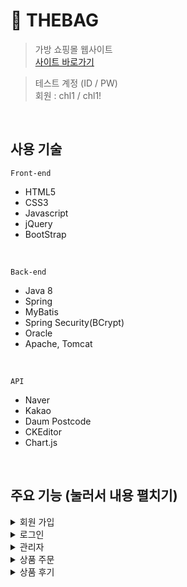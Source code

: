 # 👜 THEBAG
> 가방 쇼핑몰 웹사이트  
> [사이트 바로가기](http://localhost:8080/shoppingMall) 


> 테스트 계정 (ID / PW)  
> 회원 : chl1 / chl1!  
<br>

## 사용 기술
`Front-end`  
- HTML5  
- CSS3  
- Javascript  
- jQuery
- BootStrap  
<br>

`Back-end`  
- Java 8  
- Spring  
- MyBatis  
- Spring Security(BCrypt)
- Oracle 
- Apache, Tomcat 
<br>

`API`
- Naver
- Kakao
- Daum Postcode
- CKEditor
- Chart.js
<br>

## 주요 기능 (눌러서 내용 펼치기) 
<details>  
  <summary>회원 가입</summary>  
  <br>  
  
  <p align="center">
  <img src="https://user-images.githubusercontent.com/74228420/114997168-8799e100-9eda-11eb-9ea5-4446a834d30b.gif">
  </p>
  <br> 
  
  * ajax를 이용한 아이디 중복 확인 📌 [코드 확인](https://github.com/dev123542/shoppingMall/blob/main/src/main/java/com/shoppingMall/member/controller/MemberController.java#L307)  
    ```javascript
          function idCheck(){
            var idReg = /^(?=.*[a-zA-Z])(?=.*[0-9]).{4,12}$/;   /* 영문,숫자 4~12자리만 가능 */
            var member_id = $("#member_id").val();
            $.ajax({
                url: "${pageContext.request.contextPath}/member/idCheck.do",		
                type:"post", 
                data: {"member_id" : member_id},
                success:function(data){
                  if($.trim(data) == 1){
                    $("#idResult").html("이미 사용 중인 아이디입니다");
                    $("#idResult").css("color", "red");
                  }else if($.trim(data) == 0){
                    if(!idReg.test(member_id)){
                      $("#idResult").html("영문,숫자포함 4~12자리");
                      $("#idResult").css("color", "red");
                    }else{
                      $("#idResult").html("사용 가능한 아이디입니다");
                      $("#idResult").css("color", "green");
                    }
                  }
                },
                error: function(){
                  console.log("아이디 중복확인 ajax 에러");
                }
           });
      }
    ```
  * 정규식으로 아이디, 비밀번호, 이메일 유효성 검사 📌 [코드 확인](https://github.com/dev123542/shoppingMall/blob/main/src/main/webapp/WEB-INF/views/member/signUpForm.jsp#L20) 
  * spring security에서 제공하는 passwordEncoder의 BCrypt 방식으로 비밀번호 암호화  
  
    ![암호화](https://user-images.githubusercontent.com/74228420/114732469-7edfc880-9d7d-11eb-944c-dba830e9a503.PNG)
    
    ```java
      @RequestMapping(value = "/signUp.do", method = RequestMethod.POST)
      public ModelAndView signUp(@ModelAttribute("membervo") MemberVO membervo, HttpServletRequest request, HttpServletResponse response) {
        ModelAndView mav = new ModelAndView("redirect:/");
        // membervo 객체로 만들어진 파라미터에서 뽑은 비밀번호
        String inputPW = membervo.getPw();
        // 뽑은 비밀번호를 암호화
        String encodePW = pwEncoder.encode(inputPW);
        // 암호화시킨 비밀번호를 다시 membervo 객체에 넣는다
        membervo.setPw(encodePW);
        // 이메일 인증 여부
        membervo.setVerify(1);
        int result;
        try {
          result = memberService.signUp(membervo);
          if (result > 0) {
            return mav;
          } else {
            try {
              PrintWriter out = response.getWriter();
              out.write("<script>");
              out.write("alert('회원가입 실패')");
              out.write("</script>");
            } catch (IOException e) {
              e.printStackTrace();
            }
          }
        } catch (Exception e1) {
          e1.printStackTrace();
        }
        return mav;
      }
    ```
  * SMTP를 이용한 이메일 인증  
  
    <img src="https://user-images.githubusercontent.com/74228420/114733270-29f08200-9d7e-11eb-82e2-4efe5ec2867b.PNG" width="400" height="250"><br>  
    
    ```java
      @RequestMapping(value = "/mailCheck", method = RequestMethod.GET)
      @ResponseBody
      public String mailAuthkey(String email) throws Exception {

        // 뷰페이지에서 넘어온 데이터
        logger.info("이메일: " + email);

        // 인증번호를 위한 난수 생성
        Random random = new Random();
        int authkey = random.nextInt(589641) + 111111;
        logger.info("생성된 인증번호: " + authkey);

        // 이메일 보내기
        String setFrom = "";                                               // 이메일 계정
        String toMail = email; 				                                  // 뷰에서 받은 이메일 주소
        String title = "회원가입 인증번호"; 		                           // 이메일 제목
        String content = "THEBAG 회원가입을 위한 인증번호입니다." + "<br>" // 이메일 내용
            + "<h2>인증번호: [ " + authkey + " ]</h2> <br>";

        try {
          MimeMessage message = mailSender.createMimeMessage();
          MimeMessageHelper helper = new MimeMessageHelper(message, true, "utf-8");
          helper.setFrom(setFrom, "THEBAG(더백)");
          helper.setTo(toMail);
          helper.setSubject(title);
          helper.setText(content, true);
          mailSender.send(message);

        } catch (Exception e) {
          e.printStackTrace();
        }

        // ajax를 통한 요청을 뷰페이지로 반환, 반환 데이터 타입은 String만 가능하므로 형변환 후 반환
        String num = Integer.toString(authkey);

        return num;
      }
    ``` 
</details>  

<details>  
  <summary>로그인</summary> 
  <br>
  
  <p align="center">
  <img src="https://user-images.githubusercontent.com/74228420/115019837-af963e00-9ef4-11eb-9b43-ec6048f66672.gif">
  </p>
  <br>
  
  * 인터셉터 처리를 하여 임의로 관리자 페이지 접근시 로그인 페이지로 이동 📌 [코드 확인](https://github.com/dev123542/shoppingMall/blob/main/src/main/java/com/shoppingMall/common/AdminInterceptor.java#L14)  
  * 세션에 저장된 값으로 로그인 여부 확인 📌 [코드 확인](https://github.com/dev123542/shoppingMall/blob/main/src/main/java/com/shoppingMall/member/controller/MemberController.java#L124) 
  * 네이버/카카오 로그인 API를 통한 소셜 로그인 구현 📌 [코드 확인](https://github.com/dev123542/shoppingMall/blob/main/src/main/java/com/shoppingMall/member/controller/MemberController.java#L189)
  * 로그인 후 마이 페이지에서 비밀번호, 이메일, 전화번호 정보 수정 📌 [코드 확인](https://github.com/dev123542/shoppingMall/blob/main/src/main/java/com/shoppingMall/member/controller/MemberController.java#L386)
</details>  

<details>  
  <summary>관리자</summary>
  <br>
  
  <p align="center">
  <img src="https://user-images.githubusercontent.com/74228420/115033143-0b68c300-9f05-11eb-8940-770206e28fe1.gif">
  </p>
  <br>
  
  * chart.js를 이용한 신규 가입자, 매출액, 상품별 수요 통계 차트 📌 [코드 확인](https://github.com/dev123542/shoppingMall/blob/main/src/main/java/com/shoppingMall/admin/main/AdminMainController.java#L41)  
  * DB에 저장된 회원 정보 확인  
    
    ```java
      @RequestMapping(value = "/memberList.do", method = { RequestMethod.GET, RequestMethod.POST })
        private ModelAndView memberList(HttpServletRequest request, HttpServletResponse response) {
          String viewName = (String) request.getAttribute("viewName");
          ModelAndView mav = new ModelAndView(viewName);
          List<MemberVO> list = adminService.memberList();
          mav.addObject("list", list);
          return mav;
        }
    ```
  * DB에 저장되어 있는 상품을 목록으로 확인, 상품명, 카테고리(상품 대분류), 가격, 상품 구분으로 검색 가능 📌 [코드 확인](https://github.com/dev123542/shoppingMall/blob/main/src/main/java/com/shoppingMall/admin/product/controller/AdminProductContoller.java#L224) 
  * 상품 정보(색상) 추가 📌 [코드 확인](https://github.com/dev123542/shoppingMall/blob/main/src/main/java/com/shoppingMall/admin/product/controller/AdminProductContoller.java#L285) 
  * CKEditor를 적용해서 상품 상세 이미지와 상품 설명 첨부 📌 [코드 확인](https://github.com/dev123542/shoppingMall/blob/main/src/main/java/com/shoppingMall/admin/product/controller/AdminProductContoller.java#L134)  
  * 썸네일 이미지는 별도로 파일 첨부 📌 [코드 확인](https://github.com/dev123542/shoppingMall/blob/main/src/main/java/com/shoppingMall/admin/product/controller/AdminProductContoller.java#L63)   
</details> 

<details>  
  <summary>상품 주문</summary>
  <br>
  
  <p align="center">
  <img src="https://user-images.githubusercontent.com/74228420/115035953-06594300-9f08-11eb-9451-53144f146d31.gif">
  </p>
  <br>
  
  * Daum postcode API를 사용하여 우편 번호 조회 📌 [코드 확인](https://github.com/dev123542/shoppingMall/blob/main/src/main/webapp/WEB-INF/views/order/orderMain.jsp#L18) 
  * 상품 주문시 주문날짜와 .Math()로 생성한 무작위 난수 주문 번호 생성 📌 [코드 확인](https://github.com/dev123542/shoppingMall/blob/main/src/main/java/com/shoppingMall/order/controller/OrderController.java#L71)
    
    ```java
      // 년/월/일과 랜덤숫자를 이용해 주문 번호 만들기
      Calendar cal = Calendar.getInstance();
      int year = cal.get(Calendar.YEAR);
      String ym = year + new DecimalFormat("00").format(cal.get(Calendar.MONTH) + 1);
      String ymd = ym + new DecimalFormat("00").format(cal.get(Calendar.DATE));
      String subNum = "";

      // 무작위 6자리 숫자 생성
      for (int i = 1; i <= 6; i++) {
        subNum += (int) (Math.random() * 10);
      }

      // 주문번호 = "날짜-랜덤숫자"
      String order_no = ymd + "-" + subNum;
    ```
  * 마이 페이지에서 주문 정보 확인  
    
    ```java
    @RequestMapping(value="/orderView.do", method = RequestMethod.GET)
    public ModelAndView orderView(@RequestParam("n") String order_no, HttpServletRequest request) {
      String viewName = (String) request.getAttribute("viewName");
      ModelAndView mav = new ModelAndView(viewName);

      HttpSession session = request.getSession();
      String member_id = (String) session.getAttribute("member");
      OrderVO orderVO = new OrderVO();
      orderVO.setOrder_no(order_no);
      orderVO.setMember_id(member_id);

      try {
        List<OrderListVO> orderView = orderService.orderView(orderVO);
        logger.info(orderView.toString());
        mav.addObject("orderView", orderView);
      } catch (Exception e) {
        e.printStackTrace();
      }


      return mav;
    }
    ```
</details> 

<details>  
  <summary>상품 후기</summary>
  <br>
  
  <p align="center">
  <img src="https://user-images.githubusercontent.com/74228420/115040000-edeb2780-9f0b-11eb-899e-1a0233d30aa4.gif">
  </p>
  <br>
  
  * 상품 후기 작성/수정/삭제 📌 [코드 확인](https://github.com/dev123542/shoppingMall/blob/main/src/main/java/com/shoppingMall/review/controller/ReviewController.java#L52)
</details> 
